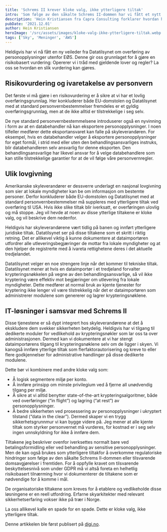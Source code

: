 ```yaml
---
title: 'Schrems II krever kloke valg, ikke ytterligere tiltak'
intro: 'Som følge av den såkalte Schrems II-dommen har vi fått et nytt begrep i vårt vokabular: Ytterligere tiltak. Disse kommer i form av organisatoriske, juridiske og tekniske løsninger som skal bedre personvernet innenfor Europas grenser. Det er kanskje fristende å legge skylden på amerikansk etterretning eller håpe på en snarlig politisk løsning i form av Privacy Shield 2.0. I stedet bør vi ta en nærmere titt i speilet. Hva gjør vi egentlig for å sikre personvernet til sluttbrukerne våre best mulig?'
description: 'Hein Kristiansen fra Capra Consulting forklarer hvordan håndtere persondata i skyen med kloke valg, ikke ytterligere tiltak'
pubDate: '2021.12.01'
author: Hein Kristiansen
heroImage: '/src/assets/images/kloke-valg-ikke-ytterligere-tiltak.webp'
tags: ['Sky', 'Meninger', 'AWS']
---
```


Heldigvis har vi nå fått en ny veileder fra Datatilsynet om overføring av personopplysninger utenfor EØS. Denne gir oss grunnlaget for å gjøre en risikobasert vurdering: Opererer vi i tråd med gjeldende lover og regler? La oss se hvordan en slik vurdering kan gjøres.

## Risikovurdering og ivaretakelse av personvern

Det første vi må gjøre i en risikovurdering er å sikre at vi har et lovlig overføringsgrunnlag. Her konkluderer både EU-domstolen og Datatilsynet med at standard personvernbestemmelser fremdeles er et gyldig overføringsgrunnlag, men at de ikke alltid er tilstrekkelige i seg selv.

De nye standard personvernbestemmelsene introduserer også en nyvinning i form av at en databehandler nå kan eksportere personopplysninger. I noen tilfeller medfører dette eksportansvaret kan falle på skyleverandøren. For eksempel, hvis en databehandler velger å eksportere personopplysninger for eget formål, i strid med eller uten den behandlingsansvarliges instruks, blir databehandleren selv ansvarlig for denne eksporten. Den behandlingsansvarlige har likevel ansvar for å velge databehandlere som kan stille tilstrekkelige garantier for at de vil følge våre personvernregler.

## Ulik lovgivning

Amerikanske skyleverandører er dessverre underlagt en nasjonal lovgivning som sier at lokale myndigheter kan be om informasjon om bestemte personer. Derfor konkluderer både EU-domstolen og Datatilsynet med at standard personvernbestemmelser må suppleres med ytterligere tiltak ved overføring til USA. Hvis ikke slike tiltak blir iverksatt, er overføringen ulovlig og må stoppe. Jeg vil hevde at noen av disse ytterlige tiltakene er kloke valg, og vil beskrive dem nedenfor.

Heldigvis har skyleverandørene vært tidlig på banen og innført ytterligere juridiske tiltak. Datatilsynet ser på disse tiltakene som et skritt i riktig retning. Det er allikevel viktig å kunne dokumentere at dataimportøren utfordrer alle utleveringsbegjæringer de mottar fra lokale myndigheter og at den hjelper de registrerte med å ivareta rettighetene deres i det aktuelle tredjelandet.

Datatilsynet velger en noe strengere linje når det kommer til tekniske tiltak. Datatilsynet mener at hvis en dataimportør i et tredjeland forvalter krypteringsnøkkelen på vegne av den behandlingsansvarlige, så vil ikke kryptering være effektiv mot begjæringer om utlevering fra lokale myndigheter. Dette medfører at normal bruk av kjente tjenester for kryptering ikke lenger vil være tilstrekkelig når det er dataimportøren som administrerer modulene som genererer og lagrer krypteringsnøklene.

## IT-løsninger i samsvar med Schrems II

Disse tjenestene er så dypt integrert hos skyleverandørene at det å ekskludere dem svekker sikkerheten betydelig. Heldigvis har vi tilgang til dedikerte moduler for vedlikehold av krypteringsnøkler som lar oss ta over administrasjonen. Dermed kan vi dokumentere at vi har stengt dataimportørens tilgang til krypteringsnøklene selv om de ligger i skyen. Vi kanogså innføre ytterlige tiltak som flerfaktorautorisering og kreve to eller flere godkjennelser for administrative handlinger på disse dedikerte modulene.

Dette bør vi kombinere med andre kloke valg som:

- Å logisk segmentere miljø per konto.
- Å innføre prinsipp om minste privilegium ved å fjerne all unødvendig tilgang per miljø.
- Å sikre at vi alltid benytter state-of-the-art krypteringsalgoritmer, både ved overføringer (“in flight”) og lagring (“at rest”) av personopplysninger.
- Å bedre sikkerheten ved prosessering av personopplysninger i ukryptert tilstand (“data in the clear”).
Dermed skaper vi en trygg sikkerhetsgrunnmur vi kan bygge videre på. Jeg mener at alle kjente tiltak som styrker personvernet må vurderes, for kostnad er i seg selv ingen unnskyldning for ikke å innføre dem.

Tiltakene jeg beskriver ovenfor iverksettes normalt bare ved betalingsformidling eller ved behandling av sensitive personopplysninger. Men de kan også brukes som ytterligere tiltakfor å overkomme regulatoriske hindringer som følge av den såkalte Schrems II-dommen eller tilsvarende domsavgjørelser i fremtiden. For å oppfylle kravet om tilsvarende beskyttelsesnivå som under GDPR må vi altså foreta en helhetlig risikobasert tilnærming hvor vi dokumenterer de tiltakene som er nødvendige for å komme i mål.

De organisatoriske tiltakene som kreves for å etablere og vedlikeholde disse løsningene er en reell utfordring. Erfarne skyarkitekter med relevant sikkerhetserfaring vokser ikke på trær i Norge.

La oss allikevel kalle en spade for en spade. Dette er kloke valg, ikke ytterligere tiltak.

Denne artikkelen ble først publisert på [digi.no](https://www.digi.no/artikler/debatt-schrems-2-vi-trenger-kloke-valg-ikke-ytterligere-tiltak/515207).